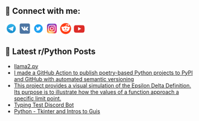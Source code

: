 ## 🔎 Connect with me:
[<img src="https://github.com/bullbesh/bullbesh/blob/main/images/Telegram.png" width="32" height="32" />](https://t.me/bullbesh)
[<img src="https://github.com/bullbesh/bullbesh/blob/main/images/VK.png" width="32" height="32" />](https://vk.com/bullbesh)
[<img src="https://github.com/bullbesh/bullbesh/blob/main/images/Twitter.png" width="32" height="32" />](https://twitter.com/bullbesh1)
[<img src="https://github.com/bullbesh/bullbesh/blob/main/images/Instagram.png" width="32" height="32" />](https://www.instagram.com/bullbesh)
[<img src="https://github.com/bullbesh/bullbesh/blob/main/images/Reddit.png" width="32" height="32" />](https://www.reddit.com/user/bullbesh)
[<img src="https://github.com/bullbesh/bullbesh/blob/main/images/YouTube.png" width="32" height="32" />](https://www.youtube.com/channel/UCtfjRs6uzgq5mfm8S06WTcg)

## 📕 Latest r/Python Posts
<!-- BLOG-POST-LIST:START -->
- [llama2.py](https://www.reddit.com/r/Python/comments/15qbl60/llama2py/)
- [I made a GitHub Action to publish poetry-based Python projects to PyPI and GitHub with automated semantic versioning](https://www.reddit.com/r/Python/comments/15qbh3b/i_made_a_github_action_to_publish_poetrybased/)
- [This project provides a visual simulation of the Epsilon Delta Definition. Its purpose is to illustrate how the values of a function approach a specific limit point.](https://www.reddit.com/r/Python/comments/15qaoo7/this_project_provides_a_visual_simulation_of_the/)
- [Typing Test Discord Bot](https://www.reddit.com/r/Python/comments/15q8mfq/typing_test_discord_bot/)
- [Python - Tkinter and Intros to Guis](https://www.reddit.com/r/Python/comments/15q6xn8/python_tkinter_and_intros_to_guis/)
<!-- BLOG-POST-LIST:END -->
